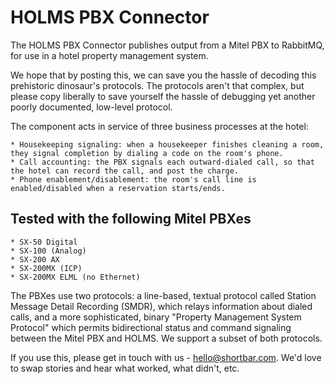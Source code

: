 HOLMS PBX Connector
===============

The HOLMS PBX Connector publishes output from a Mitel PBX to RabbitMQ, for use in a hotel property management system. 

We hope that by posting this, we can save you the hassle of decoding this prehistoric dinosaur's protocols. The protocols aren't that complex, but please copy liberally to save yourself the hassle of debugging yet another poorly documented, low-level protocol. 

The component acts in service of three business processes at the hotel:

    * Housekeeping signaling: when a housekeeper finishes cleaning a room, they signal completion by dialing a code on the room's phone.
    * Call accounting: the PBX signals each outward-dialed call, so that the hotel can record the call, and post the charge.
    * Phone enablement/disablement: the room's call line is enabled/disabled when a reservation starts/ends.

Tested with the following Mitel PBXes
-----------------------------------------
    * SX-50 Digital 
    * SX-100 (Analog)
    * SX-200 AX
    * SX-200MX (ICP)
    * SX-200MX ELML (no Ethernet)
    
The PBXes use two protocols: a line-based, textual protocol called Station Message Detail Recording (SMDR), which relays information about dialed calls, and a more sophisticated, binary "Property Management System Protocol" which permits bidirectional status and command signaling between the Mitel PBX and HOLMS. We support a subset of both protocols.

If you use this, please get in touch with us - hello@shortbar.com. We'd love to swap stories and hear what worked, what didn't, etc.
